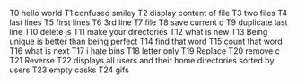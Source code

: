 T0 hello world  T1 confused smiley T2 display content of file T3 two files T4 last lines T5 first lines T6 3rd line T7 file T8 save current d T9 duplicate last line T10 delete js T11 make your directories T12 what is new T13 Being unique is better than being perfect T14 find that word T15 count that word T16 what is next T17 i hate bins T18 letter only T19 Replace T20 remove c T21 Reverse T22 displays all users and their home directories sorted by users T23 empty casks T24 gifs
